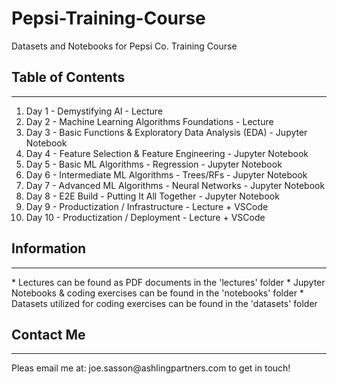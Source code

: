 # Pepsi-Training-Course
Datasets and Notebooks for Pepsi Co. Training Course


## Table of Contents
<hr>

1. Day 1 - Demystifying AI - Lecture
2. Day 2 - Machine Learning Algorithms Foundations - Lecture
3. Day 3 - Basic Functions & Exploratory Data Analysis (EDA) - Jupyter Notebook
4. Day 4 - Feature Selection & Feature Engineering - Jupyter Notebook
5. Day 5 - Basic ML Algorithms - Regression - Jupyter Notebook
6. Day 6 - Intermediate ML Algorithms - Trees/RFs - Jupyter Notebook
7. Day 7 - Advanced ML Algorithms - Neural Networks - Jupyter Notebook
8. Day 8 - E2E Build - Putting It All Together - Jupyter Notebook
9. Day 9 - Productization / Infrastructure - Lecture + VSCode
10. Day 10 - Productization / Deployment - Lecture + VSCode

## Information
<hr>
* Lectures can be found as PDF documents in the 'lectures' folder
* Jupyter Notebooks & coding exercises can be found in the 'notebooks' folder
* Datasets utilized for coding exercises can be found in the 'datasets' folder

## Contact Me
<hr>
Pleas email me at: joe.sasson@ashlingpartners.com to get in touch!